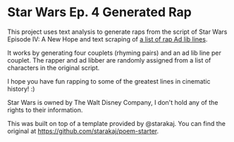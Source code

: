 Star Wars Ep. 4 Generated Rap
===========================

This project uses text analysis to generate raps from the script of Star Wars Episode IV: A New Hope and text scraping of [a list of rap Ad lib lines](https://genius.com/Rap-genius-ad-libs-explained-lyrics).

It works by generating  four couplets (rhyming pairs) and an ad lib line per couplet.  The rapper and ad libber are randomly assigned from a list of characters in the original script. 

I hope you have fun rapping to some of the greatest lines in cinematic history! :)

Star Wars is owned by The Walt Disney Company, I don't hold any of the rights to their information.

This was built on top of a template provided by @starakaj. You can find the original at https://github.com/starakaj/poem-starter.
